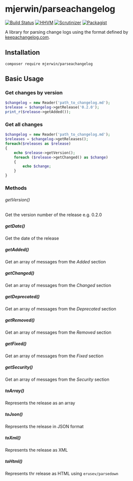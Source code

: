 # mjerwin/parseachangelog

[![Build Status](https://travis-ci.org/mjerwin/parseachangelog.svg)](https://travis-ci.org/mjerwin/sendowl)
[![HHVM](https://img.shields.io/hhvm/mjerwin/parseachangelog.svg)]()
[![Scrutinizer](https://img.shields.io/scrutinizer/g/mjerwin/parseachangelog.svg)]()
[![Packagist](https://img.shields.io/packagist/v/mjerwin/parseachangelog.svg)](https://packagist.org/packages/mjerwin/sendowl)

A library for parsing change logs using the format defined by [keepachangelog.com](http://keepachangelog.com).

## Installation
```
composer require mjerwin/parseachangelog
```

## Basic Usage
### Get changes by version
```php
$changelog = new Reader('path_to_changelog.md');
$release = $changelog->getRelease('0.2.0');
print_r($release->getAdded());
```

### Get all changes
```php
$changelog = new Reader('path_to_changelog.md');
$releases = $changelog->getReleases();
foreach($releases as $release)
{
	echo $release->getVersion();
	foreach ($release->getChanged() as $change)
	{
		echo $change;
	}
}
```

### Methods
###### getVersion()
Get the version number of the release e.g. 0.2.0

##### getDate()
Get the date of the release

##### getAdded()
Get an array of messages from the *Added* section

##### getChanged()
Get an array of messages from the *Changed* section

##### getDeprecated()
Get an array of messages from the *Deprecated* section

##### getRemoved()
Get an array of messages from the *Removed* section

##### getFixed()
Get an array of messages from the *Fixed* section

##### getSecurity()
Get an array of messages from the *Security* section

##### toArray()
Represents the release as an array

##### toJson()
Represents the release in JSON format

##### toXml()
Represents the release as XML

##### toHtml()
Represents thr release as HTML using `erusev/parsedown`